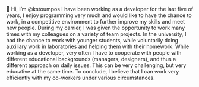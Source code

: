 👋 Hi, I’m @kstoumpos
I have been working as a developer for the last five of years, I enjoy programming very much and would like to have the chance to work, 
in a competitive environment to further improve my skills and meet new people. 
During my carrier, I was given the opportunity to work many times with my colleagues on a variety of team projects. 
In the university, I had the chance to work with younger students, while voluntarily doing auxiliary work in laboratories and helping them with their homework. 
While working as a developer, very often I have to cooperate with people with different educational backgrounds (managers, designers), 
and thus a different approach on daily issues. This can be very challenging, but very educative at the same time. 
To conclude, I believe that I can work very efficiently with my co-workers under various circumstances.
